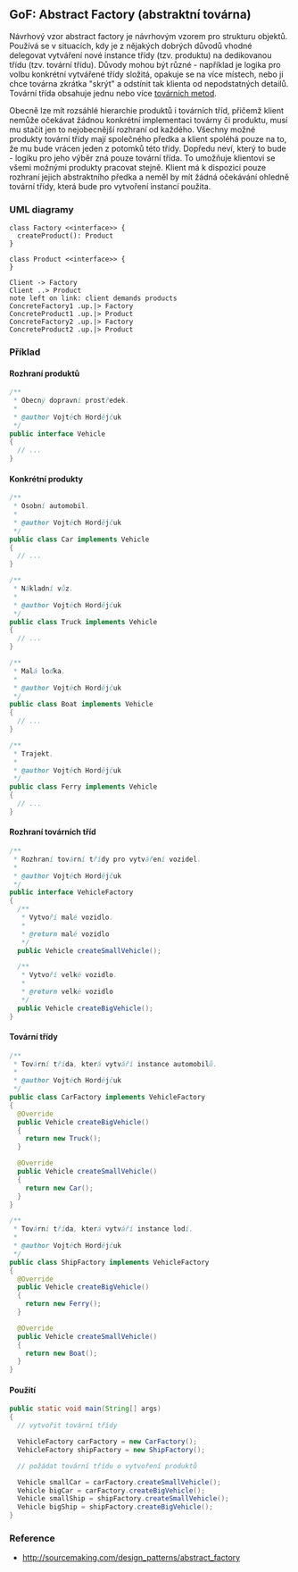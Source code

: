 ## GoF: Abstract Factory (abstraktní továrna)

Návrhový vzor abstract factory je návrhovým vzorem pro strukturu objektů. Používá se v situacích, kdy je z nějakých dobrých důvodů vhodné delegovat vytváření nové instance třídy (tzv. produktu) na dedikovanou třídu (tzv. tovární třídu). Důvody mohou být různé - například je logika pro volbu konkrétní vytvářené třídy složitá, opakuje se na více místech, nebo ji chce továrna zkrátka "skrýt" a odstínit tak klienta od nepodstatných detailů. Tovární třída obsahuje jednu nebo více [továrních metod](wiki/factory-method).

Obecně lze mít rozsáhlé hierarchie produktů i továrních tříd, přičemž klient nemůže očekávat žádnou konkrétní implementaci továrny či produktu, musí mu stačit jen to nejobecnější rozhraní od každého. Všechny možné produkty tovární třídy mají společného předka a klient spoléhá pouze na to, že mu bude vrácen jeden z potomků této třídy. Dopředu neví, který to bude - logiku pro jeho výběr zná pouze tovární třída. To umožňuje klientovi se všemi možnými produkty pracovat stejně. Klient má k dispozici pouze rozhraní jejich abstraktního předka a neměl by mít žádná očekávání ohledně tovární třídy, která bude pro vytvoření instancí použita.

### UML diagramy

```uml:class
class Factory <<interface>> {
  createProduct(): Product
}

class Product <<interface>> {
}

Client -> Factory
Client ..> Product
note left on link: client demands products
ConcreteFactory1 .up.|> Factory
ConcreteProduct1 .up.|> Product
ConcreteFactory2 .up.|> Factory
ConcreteProduct2 .up.|> Product
```

### Příklad

#### Rozhraní produktů

```java
/**
 * Obecný dopravní prostředek.
 *
 * @author Vojtěch Hordějčuk
 */
public interface Vehicle
{
  // ...
}
```

#### Konkrétní produkty

```java
/**
 * Osobní automobil.
 *
 * @author Vojtěch Hordějčuk
 */
public class Car implements Vehicle
{
  // ...
}

/**
 * Nákladní vůz.
 *
 * @author Vojtěch Hordějčuk
 */
public class Truck implements Vehicle
{
  // ...
}

/**
 * Malá loďka.
 *
 * @author Vojtěch Hordějčuk
 */
public class Boat implements Vehicle
{
  // ...
}

/**
 * Trajekt.
 *
 * @author Vojtěch Hordějčuk
 */
public class Ferry implements Vehicle
{
  // ...
}
```

#### Rozhraní továrních tříd

```java
/**
 * Rozhraní tovární třídy pro vytváření vozidel.
 *
 * @author Vojtěch Hordějčuk
 */
public interface VehicleFactory
{
  /**
   * Vytvoří malé vozidlo.
   *
   * @return malé vozidlo
   */
  public Vehicle createSmallVehicle();

  /**
   * Vytvoří velké vozidlo.
   *
   * @return velké vozidlo
   */
  public Vehicle createBigVehicle();
}
```

#### Tovární třídy

```java
/**
 * Tovární třída, která vytváří instance automobilů.
 *
 * @author Vojtěch Hordějčuk
 */
public class CarFactory implements VehicleFactory
{
  @Override
  public Vehicle createBigVehicle()
  {
    return new Truck();
  }

  @Override
  public Vehicle createSmallVehicle()
  {
    return new Car();
  }
}

/**
 * Tovární třída, která vytváří instance lodí.
 *
 * @author Vojtěch Hordějčuk
 */
public class ShipFactory implements VehicleFactory
{
  @Override
  public Vehicle createBigVehicle()
  {
    return new Ferry();
  }

  @Override
  public Vehicle createSmallVehicle()
  {
    return new Boat();
  }
}
```

#### Použití

```java
public static void main(String[] args)
{
  // vytvořit tovární třídy

  VehicleFactory carFactory = new CarFactory();
  VehicleFactory shipFactory = new ShipFactory();

  // požádat tovární třídu o vytvoření produktů

  Vehicle smallCar = carFactory.createSmallVehicle();
  Vehicle bigCar = carFactory.createBigVehicle();
  Vehicle smallShip = shipFactory.createSmallVehicle();
  Vehicle bigShip = shipFactory.createBigVehicle();
}
```

### Reference

- http://sourcemaking.com/design_patterns/abstract_factory
